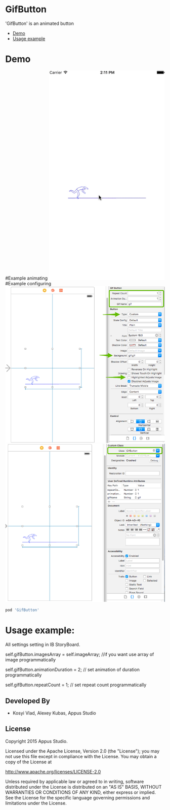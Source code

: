 # GifButton

'GifButton' is an animated button

* [Demo](#demo)
* [Usage example](#usage-example)

# Demo
#Example animating
![](https://raw.githubusercontent.com/alexey-kubas-appus/GifButton/master/Resources/gif.gif)
#Example configuring
![](https://raw.githubusercontent.com/alexey-kubas-appus/GifButton/master/Resources/usage1.png)
![](https://raw.githubusercontent.com/alexey-kubas-appus/GifButton/master/Resources/usage2.png)
```Ruby
pod 'GifButton'
```

# Usage example:

All settings setting in IB StoryBoard.

self.gifButton.imagesArray = self.imageArray; //if you want use array of image programmatically 

self.gifButton.animationDuration = 2; // set animation of duration programmatically

self.gifButton.repeatCount = 1; // set repeat count programmatically 

Developed By
------------

* Kosyi Vlad, Alexey Kubas, Appus Studio

License
--------

Copyright 2015 Appus Studio.

Licensed under the Apache License, Version 2.0 (the "License");
you may not use this file except in compliance with the License.
You may obtain a copy of the License at

http://www.apache.org/licenses/LICENSE-2.0

Unless required by applicable law or agreed to in writing, software
distributed under the License is distributed on an "AS IS" BASIS,
WITHOUT WARRANTIES OR CONDITIONS OF ANY KIND, either express or implied.
See the License for the specific language governing permissions and
limitations under the License.
